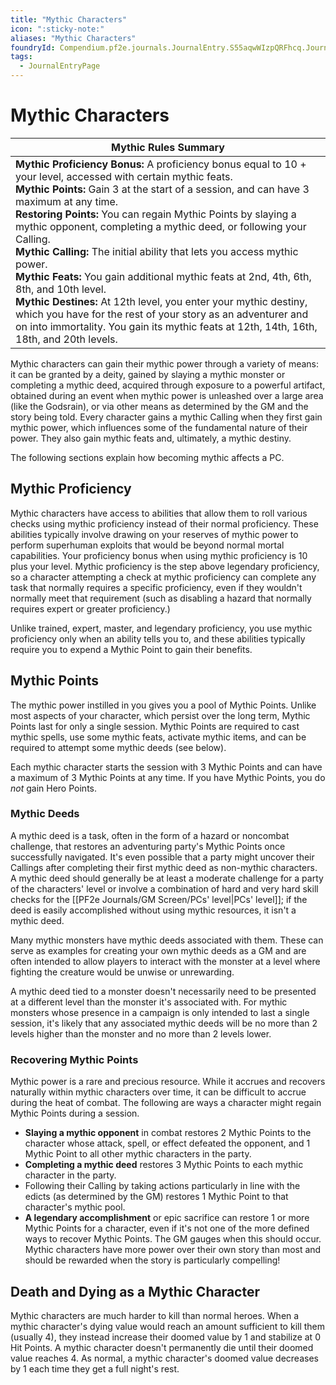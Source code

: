 ```yaml
---
title: "Mythic Characters"
icon: ":sticky-note:"
aliases: "Mythic Characters"
foundryId: Compendium.pf2e.journals.JournalEntry.S55aqwWIzpQRFhcq.JournalEntryPage.EdDpecb4EKATiYJH
tags:
  - JournalEntryPage
---
```


# Mythic Characters
  

| Mythic Rules Summary |
| --- |
| **Mythic Proficiency Bonus:** A proficiency bonus equal to 10 + your level, accessed with certain mythic feats.<br/>**Mythic Points:** Gain 3 at the start of a session, and can have 3 maximum at any time.<br/>**Restoring Points:** You can regain Mythic Points by slaying a mythic opponent, completing a mythic deed, or following your Calling.<br/>**Mythic Calling:** The initial ability that lets you access mythic power.<br/>**Mythic Feats:** You gain additional mythic feats at 2nd, 4th, 6th, 8th, and 10th level.<br/>**Mythic Destines:** At 12th level, you enter your mythic destiny, which you have for the rest of your story as an adventurer and on into immortality. You gain its mythic feats at 12th, 14th, 16th, 18th, and 20th levels. |

Mythic characters can gain their mythic power through a variety of means: it can be granted by a deity, gained by slaying a mythic monster or completing a mythic deed, acquired through exposure to a powerful artifact, obtained during an event when mythic power is unleashed over a large area (like the Godsrain), or via other means as determined by the GM and the story being told. Every character gains a mythic Calling when they first gain mythic power, which influences some of the fundamental nature of their power. They also gain mythic feats and, ultimately, a mythic destiny.

The following sections explain how becoming mythic affects a PC.

## Mythic Proficiency

Mythic characters have access to abilities that allow them to roll various checks using mythic proficiency instead of their normal proficiency. These abilities typically involve drawing on your reserves of mythic power to perform superhuman exploits that would be beyond normal mortal capabilities. Your proficiency bonus when using mythic proficiency is 10 plus your level. Mythic proficiency is the step above legendary proficiency, so a character attempting a check at mythic proficiency can complete any task that normally requires a specific proficiency, even if they wouldn't normally meet that requirement (such as disabling a hazard that normally requires expert or greater proficiency.)

Unlike trained, expert, master, and legendary proficiency, you use mythic proficiency only when an ability tells you to, and these abilities typically require you to expend a Mythic Point to gain their benefits.

## Mythic Points

The mythic power instilled in you gives you a pool of Mythic Points. Unlike most aspects of your character, which persist over the long term, Mythic Points last for only a single session. Mythic Points are required to cast mythic spells, use some mythic feats, activate mythic items, and can be required to attempt some mythic deeds (see below).

Each mythic character starts the session with 3 Mythic Points and can have a maximum of 3 Mythic Points at any time. If you have Mythic Points, you do _not_ gain Hero Points.

### Mythic Deeds

A mythic deed is a task, often in the form of a hazard or noncombat challenge, that restores an adventuring party's Mythic Points once successfully navigated. It's even possible that a party might uncover their Callings after completing their first mythic deed as non-mythic characters. A mythic deed should generally be at least a moderate challenge for a party of the characters' level or involve a combination of hard and very hard skill checks for the [[PF2e Journals/GM Screen/PCs' level|PCs' level]]; if the deed is easily accomplished without using mythic resources, it isn't a mythic deed.

Many mythic monsters have mythic deeds associated with them. These can serve as examples for creating your own mythic deeds as a GM and are often intended to allow players to interact with the monster at a level where fighting the creature would be unwise or unrewarding.

A mythic deed tied to a monster doesn't necessarily need to be presented at a different level than the monster it's associated with. For mythic monsters whose presence in a campaign is only intended to last a single session, it's likely that any associated mythic deeds will be no more than 2 levels higher than the monster and no more than 2 levels lower.

### Recovering Mythic Points

Mythic power is a rare and precious resource. While it accrues and recovers naturally within mythic characters over time, it can be difficult to accrue during the heat of combat. The following are ways a character might regain Mythic Points during a session.

*   **Slaying a mythic opponent** in combat restores 2 Mythic Points to the character whose attack, spell, or effect defeated the opponent, and 1 Mythic Point to all other mythic characters in the party.
*   **Completing a mythic deed** restores 3 Mythic Points to each mythic character in the party.
*   Following their Calling by taking actions particularly in line with the edicts (as determined by the GM) restores 1 Mythic Point to that character's mythic pool.
*   **A legendary accomplishment** or epic sacrifice can restore 1 or more Mythic Points for a character, even if it's not one of the more defined ways to recover Mythic Points. The GM gauges when this should occur. Mythic characters have more power over their own story than most and should be rewarded when the story is particularly compelling!
    

## Death and Dying as a Mythic Character

Mythic characters are much harder to kill than normal heroes. When a mythic character's dying value would reach an amount sufficient to kill them (usually 4), they instead increase their doomed value by 1 and stabilize at 0 Hit Points. A mythic character doesn't permanently die until their doomed value reaches 4. As normal, a mythic character's doomed value decreases by 1 each time they get a full night's rest.